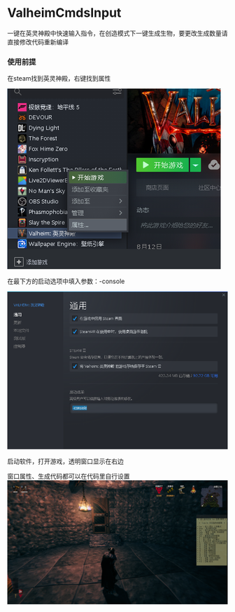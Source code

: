 # ValheimCmdsInput
一键在英灵神殿中快速输入指令，在创造模式下一键生成生物，要更改生成数量请直接修改代码重新编译

### 使用前提
在steam找到英灵神殿，右键找到属性

![image](https://raw.githubusercontent.com/icecoins/ValheimCmdsInput/main/1.png)

在最下方的启动选项中填入参数：-console

![image](https://raw.githubusercontent.com/icecoins/ValheimCmdsInput/main/2.png)

启动软件，打开游戏，透明窗口显示在右边

窗口属性、生成代码都可以在代码里自行设置
![image](https://raw.githubusercontent.com/icecoins/ValheimCmdsInput/main/3.png)
